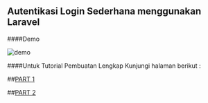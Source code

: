## Autentikasi Login Sederhana menggunakan Laravel

####Demo

![demo](http://blog.novay.web.id/assets/post/2013-04-03-membuat-autentikasi-login-laravel-bagian-1.gif)

####Untuk Tutorial Pembuatan Lengkap Kunjungi halaman berikut :

##[PART 1](http://blog.novay.web.id/blog/2013/04/03/membuat-autentikasi-login-laravel-bagian-1/)

##[PART 2](http://blog.novay.web.id/blog/2014/03/05/membuat-autentikasi-login-laravel-bagian-2/)